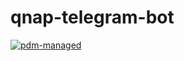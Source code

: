 # qnap-telegram-bot

[![pdm-managed](https://img.shields.io/badge/pdm-managed-blueviolet)](https://pdm-project.org)
